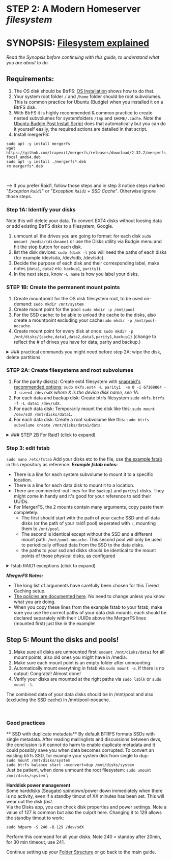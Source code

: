 # STEP 2: A Modern Homeserver _filesystem_

# SYNOPSIS: [Filesystem explained](https://github.com/zilexa/Homeserver/master/filesystem/FILESYSTEM-EXPLAINED.md)
_Read the Synopsis before continuing with this guide, to understand what you are about to do._

## Requirements: 
1. The OS disk should be BtrFS: [OS Installation](https://github.com/zilexa/Ubuntu-Budgie-Post-Install-Script/tree/master/OS-installation) shows how to do that.
2. Your system root folder `/` and `/home` folder should be root subvolumes. This is common practice for Ubuntu (Budgie) when you installed it on a BtrFS disk. 
3. With BtrFS it is highly recommended & common practice to create nested subvolumes for systemfolders `/tmp`  and `$HOME/.cache`. Note the [Ubuntu Budgie Post Install Script](https://github.com/zilexa/Ubuntu-Budgie-Post-Install-Script) does that automatically but you can do it yourself easily, the required actions are detailed in that script. 
4. Install mergerFS: 
```
sudo apt -y install mergerfs
wget https://github.com/trapexit/mergerfs/releases/download/2.32.2/mergerfs_2.32.2.ubuntu-focal_amd64.deb
sudo apt -y install ./mergerfs*.deb
rm mergerfs*.deb
```

&nbsp;

--> If you prefer Raid1, follow those steps and in step 3 notice steps marked "_Exception `Raid1`_" or "_Exception `Raid1` + SSD Cache_". Otherwise ignore those steps. 



### Step 1A: Identify your disks
Note this will delete your data. To convert EXT4 disks without loosing data or add existing BtrFS disks to a filesystem, Google. 
1. unmount all the drives you are going to format: for each disk `sudo umount /media/(diskname)` or use the Disks utility via Budgie menu and hit the stop button for each disk. 
2. list the disk devices: `sudo fdisk -l` you will need the paths of each disks (for example /dev/sda, /dev/sdb, /dev/sdc). 
3. Decide the purpose of each disk and their corresponding label, make notes (`data1`, `data2` etc. `backup1`, `parity1`). 
4. In the next steps, know `-L name` is how you label your disks. 

### STEP 1B: Create the permanent mount points
1. Create mountpoint for the OS disk filesystem root, to be used on-demand: `sudo mkdir /mnt/system`
2. Create mount point for the pool: `sudo mkdir -p /mnt/pool`
3. For the SSD cache: to be able to unload the cache to the disks, also create a mountpoint excluding your cache`sudo mkdir -p /mnt/pool-nocache`. 
4. Create mount point for every disk at once: `sudo mkdir -p /mnt/disks/{cache,data1,data2,data3,parity1,backup1}` (change to reflect the # of drives you have for data, parity and backup.)

<details>
  <summary>### practical commands you might need before step 2A: wipe the disk, delete partitions</summary>
  
- To wipe the filesystems, run this command per partition (a partition is for example /dev/sda1 on disk /dev/sda): `sudo wipefs --all /dev/sda1`
- To delete the partitions: `sudo fdisk /dev/sda`, now you are in the fdisk tool. Hit `m`. You will see the commands available. Use `p` to show the list of partitions, `d` to delete them one by one, `w` to save changes. Then proceed with step 2A. 
- To list all subvolumes in your whole system: `sudo btrfs subvolume list /` or only of one mounted disk `sudo btrfs subvolume list /mnt/disks/data1`.
- To rename an existing subvolume, after mounting the disk, simply use `mv oldname newname`, feel free to use the full path.
- To delete subvolumes, `sudo btrfs subvolume delete /mnt/disks/data1/subvolname`. 
</details>

### STEP 2A: Create filesystems and root subvolumes
1. For the parity disk(s): Create ext4 filesystem with [snapraid's recommended options](https://sourceforge.net/p/snapraid/discussion/1677233/thread/ecef094f/): `sudo mkfs.ext4 -L parity1  -m 0 -i 67108864 -J size=4 /dev/sdX` _where X is the device disk name, see 1A_.
2. For each data and backup disk: Create btrfs filesystem `sudo mkfs.btrfs -f -L data1 /dev/sdX`.
3. For each data disk: Temporarily mount the disk like this: `sudo mount /dev/sdX /mnt/disks/data1`.
4. For each data disk: Create a root subvolume like this: `sudo btrfs subvolume create /mnt/disks/data1/data`.  

<details>
  <summary>### STEP 2B For Raid1 (click to expand)</summary>

1. Create 1 filesystem for all data+backup disks:  `sudo mkfs.btrfs -f -L pool –d raid1 /dev/sda /dev/sdb` for each disk device, set label and path accordingly (see output of fdisk).
2. For the backup disk, use the command in 2A. 
3. Do step 3 and 4 from 1C now, but obtaining the path of your array first via `sudo lsblk`. 
4. Modify the script:  
- Line 10-38 (Snapraid install): remove. Line 3-8 (MergerFS install): remove if you will not use an SSD cache with Raid1. 
- Line 49: remove. Line 48: Keep, as this is the path used by scripts and applications. 
- Line 50: Remove parity1 and remove data1-data3 between brackets { } because raid1 appears as a single disk, it will be mounted to `/mnt/pool`.
- _Exception `Raid1` + SSD Cache_: Add `raid1` between brackets { }. You  will mount the filesystem (in step 4) to `mnt/disks/raid1` and the pool stays `/mnt/pool`.
</details>

### Step 3: edit fstab
`sudo nano /etc/fstab` 
Add your disks etc to the file, use [the example fstab](https://github.com/zilexa/Homeserver/blob/master/filesystem/fstab) in this repository as reference. 
_**Example fstab notes:**_
- There is a line for each system subvolume to mount it to a specific location.
- There is a line for each data disk to mount it to a location.
- There are commented-out lines for the `backup1` and `parity1` disks. They might come in handy and it's good for your reference to add their UUIDs. 
- For MergerFS, the 2 mounts contain many arguments, copy paste them completely. 
  - The first should start with the path of your cache SSD and all data disks (or the path of your raid1 pool) seperated with `:`, mounting them to `/mnt/pool`.
  - The second is identical except without the SSD and a different mount path: `/mnt/pool-nocache`. This second pool will only be used to periodically offload data from the SSD to the data disks. 
  - the paths to your ssd and disks should be identical to the mount points of those physical disks, as configured 

<details>
  <summary>fstab RAID1 exceptions (click to expand)</summary> 
- You only need 1 line for datadisks, with the single UUID of the raid1 filesystem and no line for parity.
- RAID1 + SSD cache: you only need the first MergerFS line (`/mnt/pool`), with the SSD path and the Raid1 path (/mnt/disks/raid1). Because /mnt/disks/raid1 is the path for cache unloading.
</details>

_**MergerFS Notes:**_
- The long list of arguments have carefully been chosen for this Tiered Caching setup.
- [The policies are documented here](https://github.com/trapexit/mergerfs#policy-descriptions). No need to change unless you know what you are doing.
- When you copy these lines from the example fstab to your fstab, make sure you use the correct paths of your data disk mounts, each should be declared separately with their UUIDs above the MergerFS lines (mounted first) just like in the example!

## Step 5: Mount the disks and pools!
1. Make sure all disks are unmounted first: `umount /mnt/disks/data1` for all mount points, also old ones you might have in /media.
2. Make sure each mount point is an empty folder after unmounting.
3. Automatically mount everything in fstab via `sudo mount -a`. If there is no output: Congrats!! Almost done!
4. Verify your disks are mounted at the right paths via `sudo lsblk` or `sudo mount -l`. 

The combined data of your data disks should be in /mnt/pool and also (excluding the SSD cache) in /mnt/pool-nocache.

&nbsp;

### Good practices
** SSD with duplicate metadata**
By default BTRFS formats SSDs with single metadata. After reading mailinglists and discussions between devs, the conclusion is it cannot do harm to enable duplicate metadata and it could possibly save you when data becomes corrupted. To convert an existing  btrfs SSD, for example your system disk from single to dup:  \
`sudo mount /mnt/disks/system`  \
`sudo btrfs balance start -mconvert=dup /mnt/disks/system`  \
Just be patient, when done unmount the root filesystem: `sudo umount /mnt/disks/system`  \

**Harddisk power management**\
Some harddisks (Seagate) spindown/power down immediately when there is no activity, even if a standby timout of XX minutes has been set. This will wear out the disk _fast_.\
Via the Disks app, you can check disk properties and power settings. Note a value of 127 is common but also the culprit here. Changing it to 129 allows the standby timout to work:
```
sudo hdparm -S 240 -B 129 /dev/sdX
```
Perform this command for all your disks. Note 240 = standby after 20min, for 30 min timeout, use 241. 



Continue setting up your [Folder Structure](https://github.com/zilexa/Homeserver/tree/master/filesystem/folderstructure) or go back to the main guide. 
